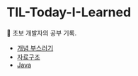 # TIL-Today-I-Learned
:memo: 초보 개발자의 공부 기록.

* [개념 부스러기](https://github.com/thdqudgns/TIL-Today-I-Learned/tree/main/%EA%B0%9C%EB%85%90%20%EB%B6%80%EC%8A%A4%EB%9F%AC%EA%B8%B0)
* [자료구조](https://github.com/thdqudgns/TIL-Today-I-Learned/tree/main/%EC%9E%90%EB%A3%8C%EA%B5%AC%EC%A1%B0)
* [Java](https://github.com/thdqudgns/TIL-Today-I-Learned/tree/main/Java)
